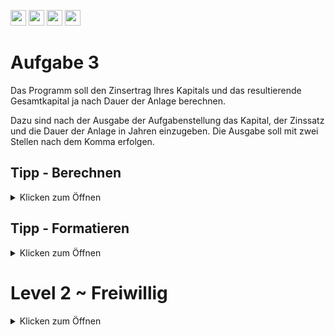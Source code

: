 <a href="https://github.com/hshf1/VorlesungC/discussions"><img src="https://img.shields.io/badge/Allgemein-Q%26A-informational?logo=github" height="25"/></a>
<a href="https://github.com/hshf1/VorlesungC/discussions/categories/02_übungsaufgaben"><img src="https://img.shields.io/badge/Übungsaufgaben-Q%26A-informational?logo=c" height="25"/></a>
<a href="https://github.com/hshf1/VorlesungC/discussions/8"><img src="https://img.shields.io/badge/Aufgabe_bewerten-red?logo=c" height="25"/></a>
<a href="https://moodle.hs-hannover.de/course/view.php?id=20754"><img src="https://img.shields.io/badge/LearnerLab-orange?logo=c" height="25"/></a>

# Aufgabe 3

Das Programm soll den Zinsertrag Ihres Kapitals und das resultierende Gesamtkapital ja nach Dauer der Anlage berechnen.

Dazu sind nach der Ausgabe der Aufgabenstellung das Kapital, der Zinssatz und die Dauer der Anlage in Jahren einzugeben.
Die Ausgabe soll mit zwei Stellen nach dem Komma erfolgen.


## Tipp - Berechnen
<details>
<summary>Klicken zum Öffnen</summary>
Das Kapital lässt sich am einfachsten mit einer Potenzfunktion berechnen. Diese befindet sich in der ```math.h``` Bibliothek.
  Mit der Funktion ```pow(a,b)``` wird der Wert für a^b berechnet.
  
  Eine weitere Möglichkeit wäre die Programmierung einer Schleife, die Ihnen jährlich das neue Kapital mit dem Zinssatz ausrechnet.
</details>

## Tipp - Formatieren
<details>
  <summary>Klicken zum Öffnen</summary>
  Zum Formatieren von Kommazahlen existiert ein Tipp in Aufgabe 2:
  
  https://github.com/hshf1/cprog/blob/main/Aufgabe_02.md
  </details>

# Level 2 ~ Freiwillig
<details>
<summary>Klicken zum Öffnen</summary>
  
Erweitern Sie das Programm so, dass immer nach 2 Jahren der Zinssatz sich um 1% verringert. (Jedoch nicht unter 0 fällt)


</details>
